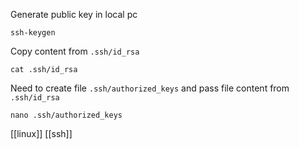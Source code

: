 Generate public key in local pc
```shell
ssh-keygen
```

Copy content from `.ssh/id_rsa`
```shell
cat .ssh/id_rsa
```

Need to create file `.ssh/authorized_keys` and pass file content from `.ssh/id_rsa`
```shell
nano .ssh/authorized_keys
```

[[linux]]
[[ssh]]